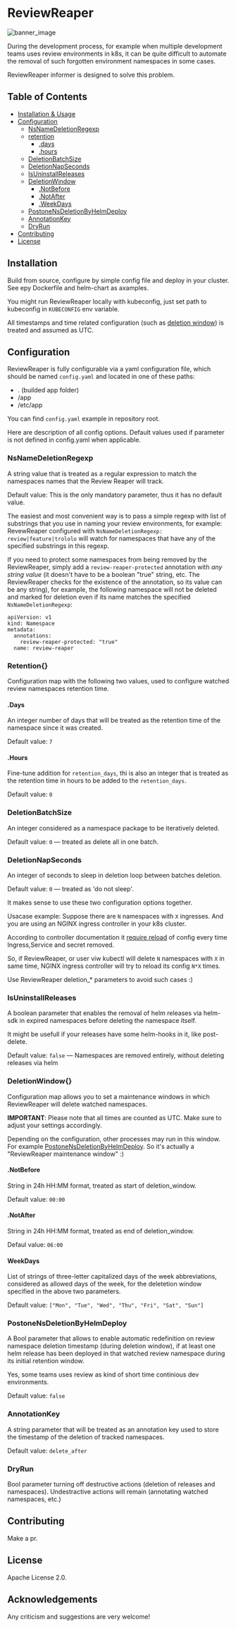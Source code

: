 # ReviewReaper

![banner_image](img/banner.png)

During the development process, for example when multiple development teams uses review environments in k8s, it can be quite difficult to automate the removal of such forgotten environment namespaces in some cases.

ReviewReaper informer is designed to solve this problem.

## Table of Contents

- [Installation & Usage](#installation)
- [Configuration](#configuration)
  - [NsNameDeletionRegexp](#NsNameDeletionRegexp)
  - [retention](#retention)
    - [.days](#days)
    - [.hours](#hours)
  - [DeletionBatchSize](#DeletionBatchSize)
  - [DeletionNapSeconds](#DeletionNapSeconds)
  - [IsUninstallReleases](#IsUninstallReleases)
  - [DeletionWindow](#DeletionWindow)
    - [.NotBefore](#NotBefore)
    - [.NotAfter](#NotAfter)
    - [.WeekDays](#WeekDays)
  - [PostoneNsDeletionByHelmDeploy](#PostoneNsDeletionByHelmDeploy)
  - [AnnotationKey](#AnnotationKey)
  - [DryRun](#DryRun)
- [Contributing](#contributing)
- [License](#license)

## Installation

Build from source, configure by simple config file and deploy in your cluster. See еру Dockerfile and helm-chart as axamples.

You might run ReviewReaper locally with kubeconfig, just set path to kubeconfig in `KUBECONFIG` env variable.

All timestamps and time related configuration (such as [deletion window](#DeletionWindow{})) is treated and assumed as UTC.

## Configuration

ReviewReaper is fully configurable via a yaml configuration file, which should be named `config.yaml` and located in one of these paths:

- . (builded app folder)
- /app
- /etc/app

You can find `config.yaml` example in repository root.

Here are description of all config options. Default values used if parameter is not defined in config.yaml when applicable.

### NsNameDeletionRegexp

A string value that is treated as a regular expression to match the namespaces names that the Review Reaper will track.

Default value: This is the only mandatory parameter, thus it has no default value.

The easiest and most convenient way is to pass a simple regexp with list of substrings that you use in naming your review environments, for example:
RevewReaper configured with `NsNameDeletionRegexp: review|feature|trololo` will watch for namespaces that have any of the specified substrings in this regexp.

If you need to protect some namespaces from being removed by the ReviewReaper, simply add a `review-reaper-protected` annotation with *any string value* (it doesn't have to be a boolean "true" string, etc. The ReviewReaper checks for the existence of the annotation, so its value can be any string), for example, the following namespace will not be deleted and marked for deletion even if its name matches the specified `NsNameDeletionRegexp`:

```
apiVersion: v1
kind: Namespace
metadata:
  annotations:
    review-reaper-protected: "true"
  name: review-reaper
```


### Retention{}

Configuration map with the following two values, used to configure watched review namespaces retention time.

#### .Days

An integer number of days that will be treated as the retention time of the namespace since it was created.

Default value: `7`

#### .Hours

Fine-tune addition for `retention_days`, thi is also an integer that is treated as the retention time in hours to be added to the `retention_days`.

Default value: `0`

### DeletionBatchSize

An integer considered as a namespace package to be iteratively deleted.

Default value: `0` — treated as delete all in one batch.

### DeletionNapSeconds

An integer of seconds to sleep in deletion loop between batches deletion.

Default value: `0` — treated as 'do not sleep'.

It makes sense to use these two configuration options together.

Usacase example: Suppose there are `N` namespaces with `X` ingresses. And you are using an NGINX ingress controller in your k8s cluster.

According to controller documentation it [require reload](https://kubernetes.github.io/ingress-nginx/how-it-works/#when-a-reload-is-required) of config every time Ingress,Service and secret removed.

So, if ReviewReaper, or user viw kubectl will delete `N` namespaces with `X` in same time, NGINX ingress controller will try to reload its config `N*X` times.

Use ReviewReaper deletion_* parameters to avoid such cases :)

### IsUninstallReleases

A boolean parameter that enables the removal of helm releases via helm-sdk in expired namespaces before deleting the namespace itself.

It might be usefull if your releases have some helm-hooks in it, like post-delete.

Default value: `false` — Namespaces are removed entirely, without deleting releases via helm


### DeletionWindow{}

Configuration map allows you to set a maintenance windows in which ReviewReaper will delete watched namespaces.

**IMPORTANT**: Please note that all times are counted as UTC. Make sure to adjust your settings accordingly.

Depending on the configuration, other processes may run in this window. For example [PostoneNsDeletionByHelmDeploy](#PostoneNsDeletionByHelmDeploy). So it's actually a "ReviewReaper maintenance window" :)

#### .NotBefore

String in 24h HH:MM format, treated as start of deletion_window.

Default value: `00:00`

#### .NotAfter

String in 24h HH:MM format, treated as end of deletion_window.

Defaul value: `06:00`

#### WeekDays

List of strings of three-letter capitalized days of the week abbreviations, considered as allowed days of the week, for the deletetion window specified in the above two parameters.

Default value: `["Mon", "Tue", "Wed", "Thu", "Fri", "Sat", "Sun"]`


### PostoneNsDeletionByHelmDeploy

A Bool parameter that allows to enable automatic redefinition on review namespace deletion timestamp (during deletion window), if at least one helm release has been deployed in that watched review namespace during its initial retention window.

Yes, some teams uses review as kind of short time continious dev environments.

Default value: `false`

### AnnotationKey

A string parameter that will be treated as an annotation key used to store the timestamp of the deletion of tracked namespaces.

Default value: `delete_after`

### DryRun

Bool parameter turning off destructive actions (deletion of releases and namespaces). Undestractive actions will remain (annotating watched namespaces, etc.)

## Contributing

Make a pr.

## License

Apache License 2.0.

## Acknowledgements

Any criticism and suggestions are very welcome!
